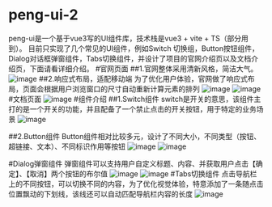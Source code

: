 # peng-ui-2
peng-ui是一个基于vue3写的UI组件库，技术栈是vue3 + vite + TS（部分用到）。
目前只实现了几个常见的UI组件，例如Switch 切换组，Button按钮组件，Dialog对话框弹窗组件，Tabs切换组件，并设计了项目的官网介绍页以及文档介绍页，下面请看详细介绍。
#官网页面
##1.官网整体采用清新风格，简洁大气。
![image](https://user-images.githubusercontent.com/100587019/230044198-ccbb2d09-2616-44dc-bf1c-b97ce4054e66.png)
##2.响应式布局，适配移动端
为了优化用户体验，官网做了响应式布局，页面会根据用户浏览窗口的尺寸自动重新计算元素的排列
![image](https://user-images.githubusercontent.com/100587019/230044797-dfd886b8-b8c8-495d-bc58-4f7d165e68a5.png)
![image](https://user-images.githubusercontent.com/100587019/230044894-7a93d500-92f8-47cf-85b5-7bf0eb0387e7.png)
#文档页面
![image](https://user-images.githubusercontent.com/100587019/230045113-732468a8-80f3-40df-b4d1-ed922996dfdd.png)
#组件介绍
##1.Switch组件
switch是开关的意思，该组件主打的是一个开关的功能，并且配备了一个禁止点击的开关按钮，用于特定的业务场景
![image](https://user-images.githubusercontent.com/100587019/230045899-ac29e3a6-3bb1-40a5-ab50-2b7b805f79d9.png)

##2.Button组件
Button组件相对比较多元，设计了不同大小，不同类型（按钮、超链接、文本）、不同标识作用等按钮
![image](https://user-images.githubusercontent.com/100587019/230046385-a4bb4f2e-9493-4799-8fad-2a26be7c07ad.png)
![image](https://user-images.githubusercontent.com/100587019/230046413-3c3c99e2-9bf3-4757-873b-5205951285b6.png)

#Dialog弹窗组件
弹窗组件可以支持用户自定义标题、内容、并获取用户点击【确定】、【取消】两个按钮的布尔值
![image](https://user-images.githubusercontent.com/100587019/230046948-3ef01c3a-c150-4521-92c6-d3da633e2ca3.png)
![image](https://user-images.githubusercontent.com/100587019/230046977-bdaff0c2-7edc-44f0-a401-b20db1973b6c.png)
#Tabs切换组件
点击导航栏上的不同按钮，可以切换不同的内容，为了优化视觉体验，特意添加了一条随点击位置飘动的下划线，该线还可以自动匹配导航栏内容的长度
![image](https://user-images.githubusercontent.com/100587019/230047187-b1fcd5ef-06ed-4dc6-af9a-98cffad127c5.png)
